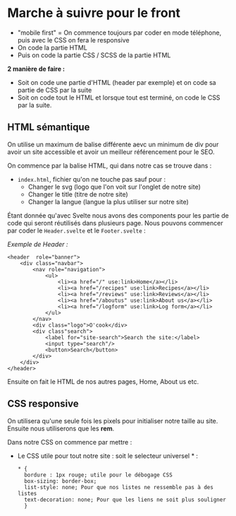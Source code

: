 # Marche à suivre pour le front

- "mobile first" = On commence toujours par coder en mode téléphone, puis avec le CSS on fera le responsive
- On code la partie HTML
- Puis on code la partie CSS / SCSS de la partie HTML

**2 manière de faire :** 
- Soit on code une partie d'HTML (header par exemple) et on code sa partie de CSS par la suite
- Soit on code tout le HTML et lorsque tout est terminé, on code le CSS par la suite.

##  HTML sémantique

On utilise un maximum de balise différente aevc un minimum de div pour avoir un site accessible et avoir un meilleur référencement pour le SEO.

On commence par la balise HTML, qui dans notre cas se trouve dans :
- ```index.html```, fichier qu'on ne touche pas sauf pour :
    - Changer le svg (logo que l'on voit sur l'onglet de notre site)
    - Changer le title (titre de notre site)
    - Changer la langue  (langue la plus utiliser sur notre site)

Étant donnée qu'avec Svelte nous avons des components pour les partie de code qui seront réutilisés dans plusieurs page. Nous pouvons commencer par coder le ```Header.svelte``` et le ```Footer.svelte``` : 

*Exemple de Header :*
```
<header  role="banner">
    <div class="navbar">
        <nav role="navigation">
            <ul>
                <li><a href="/" use:link>Home</a></li>
                <li><a href="/recipes" use:link>Recipes</a></li>
                <li><a href="/reviews" use:link>Reviews</a></li>
                <li><a href="/aboutus" use:link>About us</a></li>
                <li><a href="/logform" use:link>Log form</a></li>
            </ul>
        </nav>
        <div class="logo">O'cook</div>
        <div class"search">
            <label for="site-search">Search the site:</label>
            <input type="search"/>
            <button>Search</button>
        </div>
    </div>
</header>
```

Ensuite on fait le HTML de nos autres pages, Home, About us etc.

## CSS responsive

On utilisera qu'une seule fois les pixels pour initialiser notre taille au site. Ensuite nous utiliserons que les **rem**.

Dans notre CSS on commence par mettre :
- Le CSS utile pour tout notre site :
  soit le selecteur universel * :
  ```
  * {
    bordure : 1px rouge; utile pour le débogage CSS
    box-sizing: border-box;
    list-style: none; Pour que nos listes ne ressemble pas à des listes
    text-decoration: none; Pour que les liens ne soit plus souligner
    }
  ```
  
